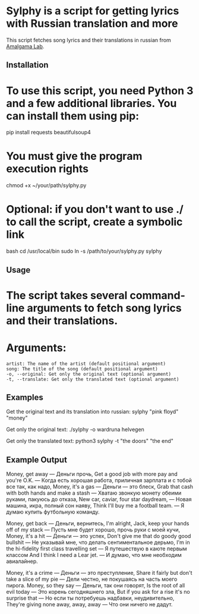 # Sylphy is a script for getting lyrics with Russian translation and more

This script fetches song lyrics and their translations in russian from [Amalgama Lab](https://www.amalgama-lab.com/).

## Installation

# To use this script, you need Python 3 and a few additional libraries. You can install them using pip:

pip install requests beautifulsoup4

# You must give the program execution rights

chmod +x ~/your/path/sylphy.py

# Optional: if you don't want to use ./ to call the script, create a symbolic link

bash cd /usr/local/bin
sudo ln -s /path/to/your/sylphy.py sylphy

## Usage

# The script takes several command-line arguments to fetch song lyrics and their translations.

# Arguments:
    artist: The name of the artist (default positional argument)
    song: The title of the song (default positional argument)
    -o, --original: Get only the original text (optional argument)
    -t, --translate: Get only the translated text (optional argument)

## Examples

Get the original text and its translation into russian:
sylphy "pink floyd" "money"

Get only the original text:
./sylphy -o wardruna helvegen

Get only the translated text:
python3 sylphy -t "the doors" "the end"

## Example Output

Money, get away  — Деньги прочь,
Get a good job with more pay and you're O.K.  — Когда есть хорошая работа, приличная зарплата и с тобой все так, как надо,
Money, it's a gas  — Деньги — это блеск,
Grab that cash with both hands and make a stash  — Хватаю звонкую монету обеими руками, пакуюсь до отказа,
New car, caviar, four star daydream,  — Новая машина, икра, полный сон наяву,
Think I'll buy me a football team. — Я думаю купить футбольную команду.

Money, get back  — Деньги, вернитесь,
I'm alright, Jack, keep your hands off of my stack  — Пусть мне будет хорошо, прочь руки с моей кучи,
Money, it's a hit  — Деньги — это успех,
Don't give me that do goody good bullshit  — Не указывай мне, что делать сентиментальное дерьмо,
I'm in the hi-fidelity first class travelling set  — Я путешествую в каюте первым классом
And I think I need a Lear jet. — И думаю, что мне необходим авиалайнер.

Money, it's a crime  — Деньги — это преступление,
Share it fairly but don't take a slice of my pie  — Дели честно, не покушаясь на часть моего пирога.
Money, so they say  — Деньги, так они говорят,
Is the root of all evil today  — Это корень сегодняшнего зла,
But if you ask for a rise it's no surprise that  — Но если ты потребуешь надбавки, неудивительно,
They're giving none away, away, away — Что они ничего не дадут.



